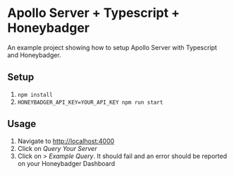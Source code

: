 # Apollo Server + Typescript + Honeybadger

An example project showing how to setup Apollo Server with Typescript and Honeybadger.

## Setup

1. `npm install`
2. `HONEYBADGER_API_KEY=YOUR_API_KEY npm run start`

## Usage

1. Navigate to [http://localhost:4000](http://localhost:4000)
2. Click on _Query Your Server_
3. Click on _> Example Query_. It should fail and an error should be reported on your Honeybadger Dashboard
